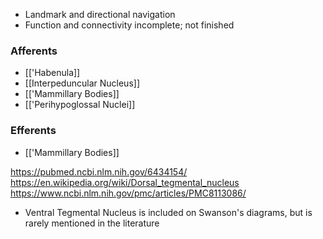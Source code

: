 - Landmark and directional navigation
- Function and connectivity incomplete; not finished

### Afferents
- [['Habenula]]
- [[Interpeduncular Nucleus]]
- [['Mammillary Bodies]]
- [['Perihypoglossal Nuclei]]
### Efferents
- [['Mammillary Bodies]]

https://pubmed.ncbi.nlm.nih.gov/6434154/
https://en.wikipedia.org/wiki/Dorsal_tegmental_nucleus
https://www.ncbi.nlm.nih.gov/pmc/articles/PMC8113086/

- Ventral Tegmental Nucleus is included on Swanson's diagrams, but is rarely mentioned in the literature